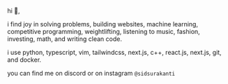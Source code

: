 hi 👋, 

i find joy in solving problems, building websites, machine learning, competitive programming, weightlifting, listening to music, fashion, investing, math, and writing clean code.

i use python, typescript, vim, tailwindcss, next.js, c++, react.js, next.js, git, and docker.

you can find me on discord or on instagram `@sidsurakanti`
